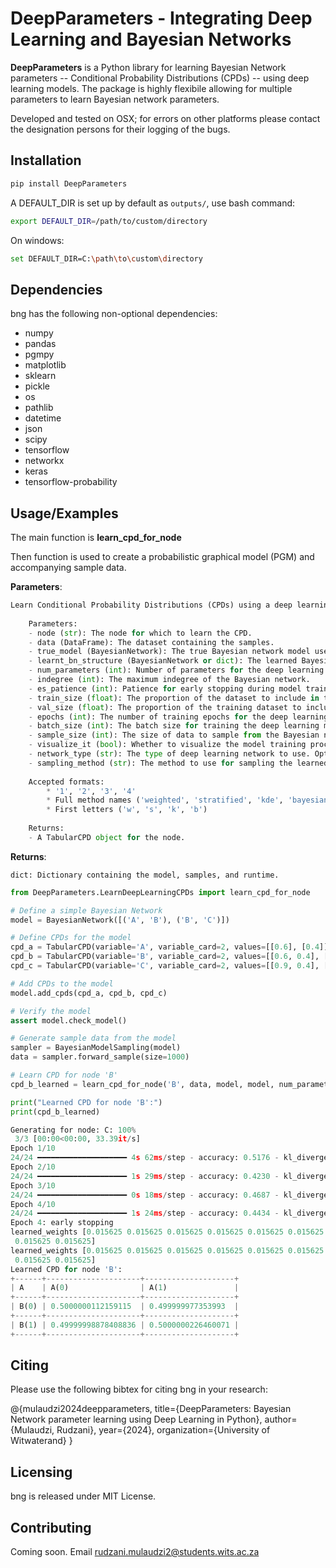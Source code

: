 # DeepParameters - Integrating Deep Learning and Bayesian Networks

**DeepParameters** is a Python library for learning Bayesian Network parameters -- Conditional Probability Distributions (CPDs) -- using deep learning models. The package is highly flexibile allowing for multiple parameters to learn Bayesian network parameters.

Developed and tested on OSX; for errors on other platforms please contact the designation persons for their logging of the bugs.

## Installation

```bash
pip install DeepParameters
```

A DEFAULT_DIR is set up by default as `outputs/`, use bash command:

```bash
export DEFAULT_DIR=/path/to/custom/directory
```
On windows:

```bash
set DEFAULT_DIR=C:\path\to\custom\directory
```

## Dependencies

bng has the following non-optional dependencies:

- numpy
- pandas
- pgmpy
- matplotlib
- sklearn
- pickle
- os
- pathlib
- datetime
- json
- scipy
- tensorflow
- networkx
- keras
- tensorflow-probability


## Usage/Examples

The main function is **learn_cpd_for_node**

Then function is used to create a probabilistic graphical model (PGM) and accompanying sample data.

**Parameters**:
```python
Learn Conditional Probability Distributions (CPDs) using a deep learning model for a single node.
    
    Parameters:
    - node (str): The node for which to learn the CPD.
    - data (DataFrame): The dataset containing the samples.
    - true_model (BayesianNetwork): The true Bayesian network model used for comparison.
    - learnt_bn_structure (BayesianNetwork or dict): The learned Bayesian network structure.
    - num_parameters (int): Number of parameters for the deep learning model.
    - indegree (int): The maximum indegree of the Bayesian network.
    - es_patience (int): Patience for early stopping during model training.
    - train_size (float): The proportion of the dataset to include in the train split.
    - val_size (float): The proportion of the training dataset to include in the validation split.
    - epochs (int): The number of training epochs for the deep learning model.
    - batch_size (int): The batch size for training the deep learning model.
    - sample_size (int): The size of data to sample from the Bayesian network.
    - visualize_it (bool): Whether to visualize the model training process.
    - network_type (str): The type of deep learning network to use. Options include 'naive', 'simple', 'medium', 'large', 'bnn'.
    - sampling_method (str): The method to use for sampling the learned weights. Options include '1', '2', '3', '4'.
    
    Accepted formats:
        * '1', '2', '3', '4'
        * Full method names ('weighted', 'stratified', 'kde', 'bayesian')
        * First letters ('w', 's', 'k', 'b')
    
    Returns:
    - A TabularCPD object for the node.
```

**Returns**:
```
dict: Dictionary containing the model, samples, and runtime.
```

```python
from DeepParameters.LearnDeepLearningCPDs import learn_cpd_for_node

# Define a simple Bayesian Network
model = BayesianNetwork([('A', 'B'), ('B', 'C')])

# Define CPDs for the model
cpd_a = TabularCPD(variable='A', variable_card=2, values=[[0.6], [0.4]])
cpd_b = TabularCPD(variable='B', variable_card=2, values=[[0.6, 0.4], [0.5, 0.5]], evidence=['A'], evidence_card=[2])
cpd_c = TabularCPD(variable='C', variable_card=2, values=[[0.9, 0.4], [0.1, 0.6]], evidence=['B'], evidence_card=[2])

# Add CPDs to the model
model.add_cpds(cpd_a, cpd_b, cpd_c)

# Verify the model
assert model.check_model()

# Generate sample data from the model
sampler = BayesianModelSampling(model)
data = sampler.forward_sample(size=1000)

# Learn CPD for node 'B'
cpd_b_learned = learn_cpd_for_node('B', data, model, model, num_parameters=10, network_type='autoencoder', sampling_method="4")

print("Learned CPD for node 'B':")
print(cpd_b_learned)


```
```python
Generating for node: C: 100%
 3/3 [00:00<00:00, 33.39it/s]
Epoch 1/10
24/24 ━━━━━━━━━━━━━━━━━━━━ 4s 62ms/step - accuracy: 0.5176 - kl_divergence: 0.5771 - loss: 0.6213 - val_accuracy: 0.5750 - val_kl_divergence: 0.2780 - val_loss: 0.6081
Epoch 2/10
24/24 ━━━━━━━━━━━━━━━━━━━━ 1s 29ms/step - accuracy: 0.4230 - kl_divergence: 0.1474 - loss: 0.6355 - val_accuracy: 0.5750 - val_kl_divergence: 4.6373e-05 - val_loss: 0.5593
Epoch 3/10
24/24 ━━━━━━━━━━━━━━━━━━━━ 0s 18ms/step - accuracy: 0.4687 - kl_divergence: 2.6430e-05 - loss: 1.1652 - val_accuracy: 0.3750 - val_kl_divergence: -1.7157e-06 - val_loss: 0.6282
Epoch 4/10
24/24 ━━━━━━━━━━━━━━━━━━━━ 1s 24ms/step - accuracy: 0.4434 - kl_divergence: -1.7775e-06 - loss: 8.0636 - val_accuracy: 0.3750 - val_kl_divergence: -1.7728e-06 - val_loss: 0.6203
Epoch 4: early stopping
learned_weights [0.015625 0.015625 0.015625 0.015625 0.015625 0.015625 0.015625 0.015625
 0.015625 0.015625]
learned_weights [0.015625 0.015625 0.015625 0.015625 0.015625 0.015625 0.015625 0.015625
 0.015625 0.015625]
Learned CPD for node 'B':
+------+---------------------+--------------------+
| A    | A(0)                | A(1)               |
+------+---------------------+--------------------+
| B(0) | 0.5000000112159115  | 0.499999977353993  |
+------+---------------------+--------------------+
| B(1) | 0.49999998878408836 | 0.5000000226460071 |
+------+---------------------+--------------------+
```

## Citing

Please use the following bibtex for citing bng in your research:

@{mulaudzi2024deepparameters,
  title={DeepParameters: Bayesian Network parameter learning using Deep Learning in Python},
  author={Mulaudzi, Rudzani},
  year={2024},
  organization={University of Witwaterand}
}

## Licensing

bng is released under MIT License. 





## Contributing

Coming soon. Email rudzani.mulaudzi2@students.wits.ac.za

